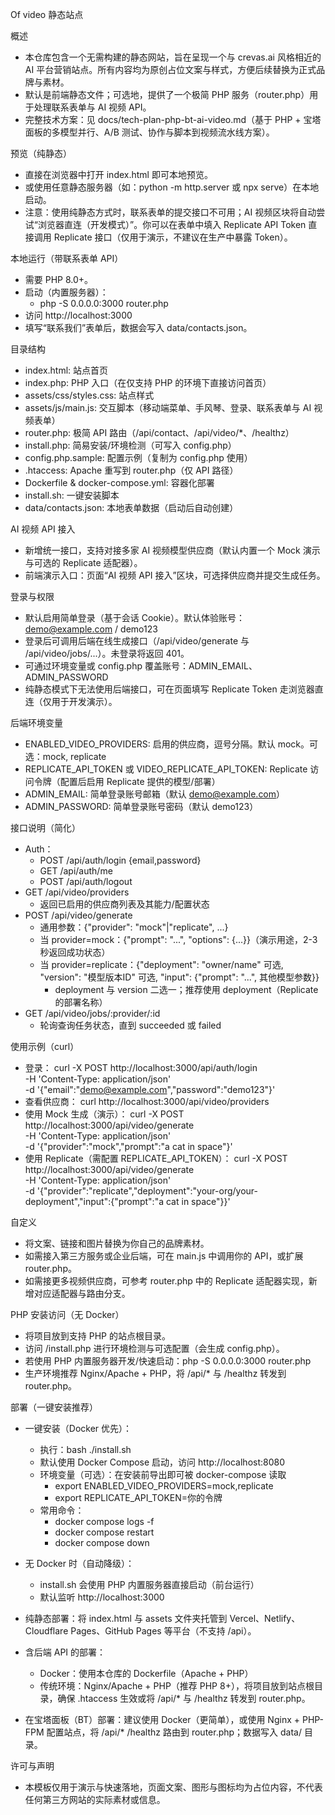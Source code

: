 Of video 静态站点

概述
- 本仓库包含一个无需构建的静态网站，旨在呈现一个与 crevas.ai 风格相近的 AI 平台营销站点。所有内容均为原创占位文案与样式，方便后续替换为正式品牌与素材。
- 默认是前端静态文件；可选地，提供了一个极简 PHP 服务（router.php）用于处理联系表单与 AI 视频 API。
- 完整技术方案：见 docs/tech-plan-php-bt-ai-video.md（基于 PHP + 宝塔面板的多模型并行、A/B 测试、协作与脚本到视频流水线方案）。

预览（纯静态）
- 直接在浏览器中打开 index.html 即可本地预览。
- 或使用任意静态服务器（如：python -m http.server 或 npx serve）在本地启动。
- 注意：使用纯静态方式时，联系表单的提交接口不可用；AI 视频区块将自动尝试“浏览器直连（开发模式）”。你可以在表单中填入 Replicate API Token 直接调用 Replicate 接口（仅用于演示，不建议在生产中暴露 Token）。

本地运行（带联系表单 API）
- 需要 PHP 8.0+。
- 启动（内置服务器）：
  - php -S 0.0.0.0:3000 router.php
- 访问 http://localhost:3000
- 填写“联系我们”表单后，数据会写入 data/contacts.json。

目录结构
- index.html: 站点首页
- index.php: PHP 入口（在仅支持 PHP 的环境下直接访问首页）
- assets/css/styles.css: 站点样式
- assets/js/main.js: 交互脚本（移动端菜单、手风琴、登录、联系表单与 AI 视频表单）
- router.php: 极简 API 路由（/api/contact、/api/video/*、/healthz）
- install.php: 简易安装/环境检测（可写入 config.php）
- config.php.sample: 配置示例（复制为 config.php 使用）
- .htaccess: Apache 重写到 router.php（仅 API 路径）
- Dockerfile & docker-compose.yml: 容器化部署
- install.sh: 一键安装脚本
- data/contacts.json: 本地表单数据（启动后自动创建）

AI 视频 API 接入
- 新增统一接口，支持对接多家 AI 视频模型供应商（默认内置一个 Mock 演示与可选的 Replicate 适配器）。
- 前端演示入口：页面“AI 视频 API 接入”区块，可选择供应商并提交生成任务。

登录与权限
- 默认启用简单登录（基于会话 Cookie）。默认体验账号：demo@example.com / demo123
- 登录后可调用后端在线生成接口（/api/video/generate 与 /api/video/jobs/...）。未登录将返回 401。
- 可通过环境变量或 config.php 覆盖账号：ADMIN_EMAIL、ADMIN_PASSWORD
- 纯静态模式下无法使用后端接口，可在页面填写 Replicate Token 走浏览器直连（仅用于开发演示）。

后端环境变量
- ENABLED_VIDEO_PROVIDERS: 启用的供应商，逗号分隔。默认 mock。可选：mock, replicate
- REPLICATE_API_TOKEN 或 VIDEO_REPLICATE_API_TOKEN: Replicate 访问令牌（配置后启用 Replicate 提供的模型/部署）
- ADMIN_EMAIL: 简单登录账号邮箱（默认 demo@example.com）
- ADMIN_PASSWORD: 简单登录账号密码（默认 demo123）

接口说明（简化）
- Auth：
  - POST /api/auth/login {email,password}
  - GET /api/auth/me
  - POST /api/auth/logout
- GET /api/video/providers
  - 返回已启用的供应商列表及其能力/配置状态
- POST /api/video/generate
  - 通用参数：{"provider": "mock"|"replicate", ...}
  - 当 provider=mock：{"prompt": "...", "options": {...}}（演示用途，2-3 秒返回成功状态）
  - 当 provider=replicate：{"deployment": "owner/name" 可选, "version": "模型版本ID" 可选, "input": {"prompt": "...", 其他模型参数}}
    - deployment 与 version 二选一；推荐使用 deployment（Replicate 的部署名称）
- GET /api/video/jobs/:provider/:id
  - 轮询查询任务状态，直到 succeeded 或 failed

使用示例（curl）
- 登录：
  curl -X POST http://localhost:3000/api/auth/login \
       -H 'Content-Type: application/json' \
       -d '{"email":"demo@example.com","password":"demo123"}'
- 查看供应商：
  curl http://localhost:3000/api/video/providers
- 使用 Mock 生成（演示）：
  curl -X POST http://localhost:3000/api/video/generate \
       -H 'Content-Type: application/json' \
       -d '{"provider":"mock","prompt":"a cat in space"}'
- 使用 Replicate（需配置 REPLICATE_API_TOKEN）：
  curl -X POST http://localhost:3000/api/video/generate \
       -H 'Content-Type: application/json' \
       -d '{"provider":"replicate","deployment":"your-org/your-deployment","input":{"prompt":"a cat in space"}}'

自定义
- 将文案、链接和图片替换为你自己的品牌素材。
- 如需接入第三方服务或企业后端，可在 main.js 中调用你的 API，或扩展 router.php。
- 如需接更多视频供应商，可参考 router.php 中的 Replicate 适配器实现，新增对应适配器与路由分支。

PHP 安装访问（无 Docker）
- 将项目放到支持 PHP 的站点根目录。
- 访问 /install.php 进行环境检测与可选配置（会生成 config.php）。
- 若使用 PHP 内置服务器开发/快速启动：php -S 0.0.0.0:3000 router.php
- 生产环境推荐 Nginx/Apache + PHP，将 /api/* 与 /healthz 转发到 router.php。

部署（一键安装推荐）
- 一键安装（Docker 优先）：
  - 执行：bash ./install.sh
  - 默认使用 Docker Compose 启动，访问 http://localhost:8080
  - 环境变量（可选）：在安装前导出即可被 docker-compose 读取
    - export ENABLED_VIDEO_PROVIDERS=mock,replicate
    - export REPLICATE_API_TOKEN=你的令牌
  - 常用命令：
    - docker compose logs -f
    - docker compose restart
    - docker compose down

- 无 Docker 时（自动降级）：
  - install.sh 会使用 PHP 内置服务器直接启动（前台运行）
  - 默认监听 http://localhost:3000

- 纯静态部署：将 index.html 与 assets 文件夹托管到 Vercel、Netlify、Cloudflare Pages、GitHub Pages 等平台（不支持 /api）。
- 含后端 API 的部署：
  - Docker：使用本仓库的 Dockerfile（Apache + PHP）
  - 传统环境：Nginx/Apache + PHP（推荐 PHP 8+），将项目放到站点根目录，确保 .htaccess 生效或将 /api/* 与 /healthz 转发到 router.php。
- 在宝塔面板（BT）部署：建议使用 Docker（更简单），或使用 Nginx + PHP-FPM 配置站点，将 /api/* /healthz 路由到 router.php；数据写入 data/ 目录。

许可与声明
- 本模板仅用于演示与快速落地，页面文案、图形与图标均为占位内容，不代表任何第三方网站的实际素材或信息。
